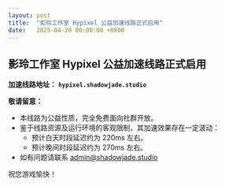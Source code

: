 ```yaml
---
layout: post
title:  "影玲工作室 Hypixel 公益加速线路正式启用"
date:   2025-04-20 00:00:00 +0800
---
```


## 影玲工作室 Hypixel 公益加速线路正式启用
**加速线路地址：**
**`hypixel.shadowjade.studio`**

**敬请留意：**

*   本线路为公益性质，完全免费面向社群开放。
*   鉴于线路资源及运行环境的客观限制，其加速效果存在一定波动：
    *   预计白天时段延迟约为 220ms 左右。
    *   预计晚间时段延迟约为 270ms 左右。
*   如有问题请联系 [admin@shadowjade.studio](mailto:admin@shadowjade.studio)

祝您游戏愉快！